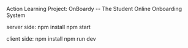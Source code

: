 Action Learning Project: OnBoardy -- The Student Online Onboarding System
 
server side:
npm install
npm start


client side:
npm install
npm run dev